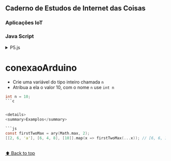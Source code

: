 
## Caderno de Estudos de Internet das Coisas
### Aplicações IoT

### Java Script 

<details>
<summary>P5.js</summary>

* [`conexão com arduino`](#conexaoArduino)


</details>

# conexaoArduino


- Crie uma variável do tipo inteiro chamada `n` 
- Atribua a ela o valor 10, com o nome `n`  use `int n` 

```c
int n = 10; 
```c


<details>
<summary>Examplos</summary>

```js
const firstTwoMax = ary(Math.max, 2);
[[2, 6, 'a'], [6, 4, 8], [10]].map(x => firstTwoMax(...x)); // [6, 6, 10]
```
</details>

<br>[⬆ Back to top](#contents)
